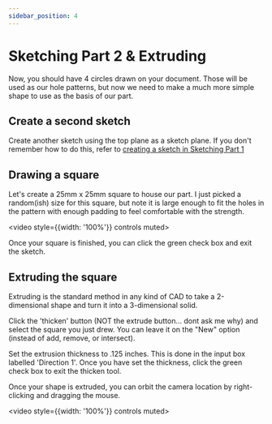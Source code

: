 ```yaml
---
sidebar_position: 4
---
```


# Sketching Part 2 & Extruding

Now, you should have 4 circles drawn on your document. Those will be used as our hole patterns, but now we need to make a much more simple shape to use as the basis of our part.

## Create a second sketch

Create another sketch using the top plane as a sketch plane. If you don't remember how to do this, refer to [creating a sketch in Sketching Part 1](./sketching-1#creating-our-first-sketch)

## Drawing a square

Let's create a 25mm x 25mm square to house our part. I just picked a random(ish) size for this square, but note it is large enough to fit the holes in the pattern with enough padding to feel comfortable with the strength.

<video style={{width: '100%'}} controls muted>

  <source src="/img/onshape/2-drawing-square.mp4" type="video/mp4" />
</video>

Once your square is finished, you can click the green check box and exit the sketch.

## Extruding the square

Extruding is the standard method in any kind of CAD to take a 2-dimensional shape and turn it into a 3-dimensional solid.

Click the 'thicken' button (NOT the extrude button... dont ask me why) and select the square you just drew. You can leave it on the "New" option (instead of add, remove, or intersect).

Set the extrusion thickness to .125 inches. This is done in the input box labelled 'Direction 1'. Once you have set the thickness, click the green check box to exit the thicken tool.

Once your shape is extruded, you can orbit the camera location by right-clicking and dragging the mouse.

<video style={{width: '100%'}} controls muted>

  <source src="/img/onshape/2-extruding-square.mp4" type="video/mp4" />
</video>
